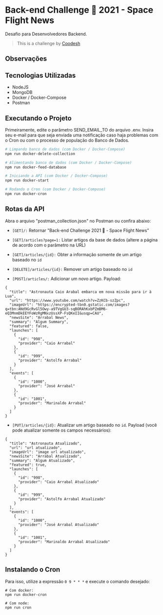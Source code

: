 # Back-end Challenge 🏅 2021 - Space Flight News
Desafio para Desenvolvedores Backend.

>  This is a challenge by [Coodesh](https://coodesh.com/)

## Observações

## Tecnologias Utilizadas
- NodeJS
- MongoDB
- Docker / Docker-Compose
- Postman

## Executando o Projeto
Primeiramente, edite o parâmetro SEND_EMAIL_TO do arquivo .env. Insira seu e-mail para que seja enviada uma notificação caso haja problemas com o Cron ou com o processo de população do Banco de Dados.

```bash
# Limpando banco de dados (com Docker / Docker-Compose)
npm run docker-delete-collection

# Alimentando banco de dados (com Docker / Docker-Compose)
npm run docker-feed-database

# Iniciando a API (com Docker / Docker-Compose)
npm run docker-start

# Rodando o Cron (com Docker / Docker-Compose)
npm run docker-cron
```

## Rotas da API
Abra o arquivo "postman_collection.json" no Postman ou confira abaixo:

- `[GET]/:` Retornar "Back-end Challenge 2021 🏅 - Space Flight News"

- `[GET]/articles?page=1:` Listar artigos da base de dados (altere a página de acordo com o parâmetro na URL)

- `[GET]/articles/{id}:` Obter a informação somente de um artigo baseado no `id`

- `[DELETE]/articles/{id}:` Remover um artigo baseado no `id`

- `[POST]/articles/:` Adicionar um novo artigo. Payload:
```
{
  "title": "Astronauta Caio Arabal embarca em nova missão para ir à Lua",
  "url": "https://www.youtube.com/watch?v=ZzKCb-szZpc",
  "imageUrl": "https://encrypted-tbn0.gstatic.com/images?q=tbn:ANd9GcRvGl5Owy-a9TVgGU3-sqBORAhKxbPZmBM6-eQ3MnmDkEEYFoWzRgMNxzUssXP-FsQKeII&usqp=CAU",
  "newsSite": "Arrabal News",
  "summary": "Algum Summary",
  "featured": false,
  "launches": [
    {
      "id": "998",
      "provider": "Caio Arrabal"
    },
    {
      "id": "999",
      "provider": "Astolfo Arrabal"
    }
  ],
  "events": [
    {
      "id": "1000",
      "provider": "José Arrabal"
    },
    {
      "id": "1001",
      "provider": "Marinaldo Arrabal"
    }
  ]
}
```

- `[PUT]/articles/{id}:` Atualizar um artigo baseado no `id`. Payload (você pode atualizar somente os campos necessários):
```
{
  "title": "Astronauta Atualizado",
  "url": "url atualizado",
  "imageUrl": "image url atualizado",
  "newsSite": "Arrabal Atualizado",
  "summary": "Algum Atualizado",
  "featured": true,
  "launches": [
    {
      "id": "998",
      "provider": "Caio Arrabal Atualizado"
    },
    {
      "id": "999",
      "provider": "Astolfo Arrabal Atualizado"
    }
  ],
  "events": [
    {
      "id": "1000",
      "provider": "José Arrabal Atualizado"
    },
    {
      "id": "1001",
      "provider": "Marinaldo Arrabal Atualizado"
    }
  ]
}
```

## Instalando o Cron
Para isso, utilize a expressão `0 9 * * *` e execute o comando desejado:

```
# Com docker:
npm run docker-cron

# Com node:
npm run cron
```